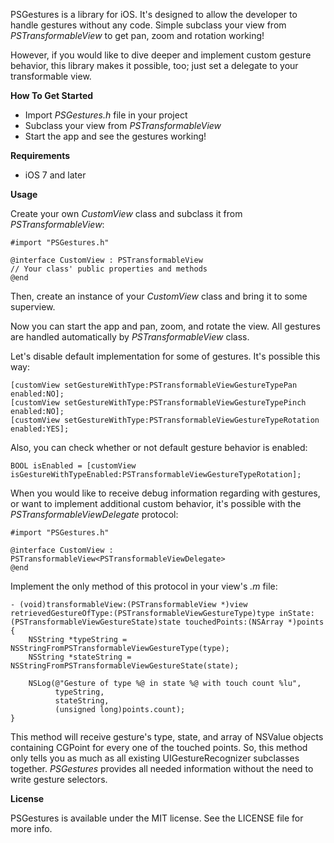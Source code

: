 PSGestures is a library for iOS. It's designed to allow the developer to handle gestures without any code. Simple subclass your view from *PSTransformableView* to get pan, zoom and rotation working!

However, if you would like to dive deeper and implement custom gesture behavior, this library makes it possible, too; just set a delegate to your transformable view.

**How To Get Started**

* Import *PSGestures.h* file in your project
* Subclass your view from *PSTransformableView*
* Start the app and see the gestures working!


**Requirements**
* iOS 7 and later

**Usage**

Create your own *CustomView* class and subclass it from *PSTransformableView*:

    #import "PSGestures.h"
    
    @interface CustomView : PSTransformableView
    // Your class' public properties and methods
    @end


Then, create an instance of your *CustomView* class and bring it to some superview.

Now you can start the app and pan, zoom, and rotate the view. All gestures are handled automatically by *PSTransformableView* class.

Let's disable default implementation for some of gestures. It's possible this way:

    [customView setGestureWithType:PSTransformableViewGestureTypePan enabled:NO];
    [customView setGestureWithType:PSTransformableViewGestureTypePinch enabled:NO];
    [customView setGestureWithType:PSTransformableViewGestureTypeRotation enabled:YES];

Also, you can check whether or not default gesture behavior is enabled:

    BOOL isEnabled = [customView isGestureWithTypeEnabled:PSTransformableViewGestureTypeRotation];

When you would like to receive debug information regarding with gestures, or want to implement additional custom behavior, it's possible with the *PSTransformableViewDelegate* protocol:

    #import "PSGestures.h"
    
    @interface CustomView : PSTransformableView<PSTransformableViewDelegate>
    @end

Implement the only method of this protocol in your view's *.m* file:

    - (void)transformableView:(PSTransformableView *)view retrievedGestureOfType:(PSTransformableViewGestureType)type inState:(PSTransformableViewGestureState)state touchedPoints:(NSArray *)points
    {
        NSString *typeString = NSStringFromPSTransformableViewGestureType(type);
        NSString *stateString = NSStringFromPSTransformableViewGestureState(state);
        
        NSLog(@"Gesture of type %@ in state %@ with touch count %lu",
              typeString,
              stateString,
              (unsigned long)points.count);
    }

This method will receive gesture's type, state, and array of NSValue objects containing CGPoint for every one of the touched points. So, this method only tells you as much as all existing UIGestureRecognizer subclasses together. *PSGestures* provides all needed information without the need to write gesture selectors.

**License**

PSGestures is available under the MIT license. See the LICENSE file for more info.
